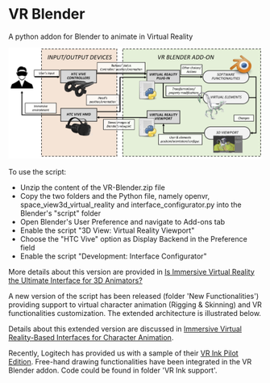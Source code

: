 # VR Blender
A python addon for Blender to animate in Virtual Reality

![alt text](https://github.com/grainsgroup/VR-Blender/blob/master/architecture.png)

      
To use the script:

- Unzip the content of the VR-Blender.zip file
- Copy the two folders and the Python file, namely openvr, space_view3d_virtual_reality and interface_configurator.py into the Blender's "script" folder
- Open Blender's User Preference and navigate to Add-ons tab
- Enable the script "3D View: Virtual Reality Viewport" 
- Choose the "HTC Vive" option as Display Backend in the Preference field
- Enable the script "Development: Interface Configurator"

More details about this version are provided in [Is Immersive Virtual Reality the Ultimate Interface for 3D Animators?](https://doi.org/10.1109/MC.2019.2908871)

A new version of the script has been released (folder 'New Functionalities') providing support to virtual character animation (Rigging & Skinning) and VR functionalities customization.
The extended architecture is illustrated below. 

Details about this extended version are discussed in [Immersive Virtual Reality-Based Interfaces for Character Animation](https://doi.org/10.1109/ACCESS.2019.2939427).

Recently, Logitech has provided us with a sample of their [VR Ink Pilot Edition](https://www.logitech.com/en-roeu/promo/vr-ink.html). 
Free-hand drawing functionalities have been integrated in the VR Blender addon. 
Code could be found in folder 'VR Ink support'. 
